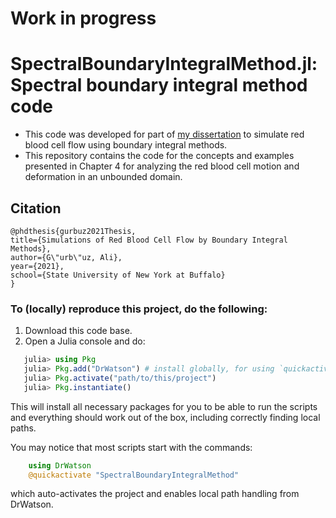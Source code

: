 # Work in progress

# SpectralBoundaryIntegralMethod.jl: Spectral boundary integral method code

- This code was developed for part of [my dissertation](https://www.researchgate.net/publication/355033649_Simulations_of_Red_Blood_Cell_Flow_by_Boundary_Integral_Methods) to simulate red blood cell flow using boundary integral methods.
- This repository contains the code for the concepts and examples presented in Chapter 4 for analyzing the red blood cell motion and deformation in an unbounded domain.

## Citation

    @phdthesis{gurbuz2021Thesis,
    title={Simulations of Red Blood Cell Flow by Boundary Integral Methods},
    author={G\"urb\"uz, Ali},
    year={2021},
    school={State University of New York at Buffalo}
    }

### To (locally) reproduce this project, do the following:

1. Download this code base.
2. Open a Julia console and do:

```julia
   julia> using Pkg
   julia> Pkg.add("DrWatson") # install globally, for using `quickactivate`
   julia> Pkg.activate("path/to/this/project")
   julia> Pkg.instantiate()
```

This will install all necessary packages for you to be able to run the scripts and
everything should work out of the box, including correctly finding local paths.

You may notice that most scripts start with the commands:

```julia
    using DrWatson
    @quickactivate "SpectralBoundaryIntegralMethod"
```

which auto-activates the project and enables local path handling from DrWatson.
